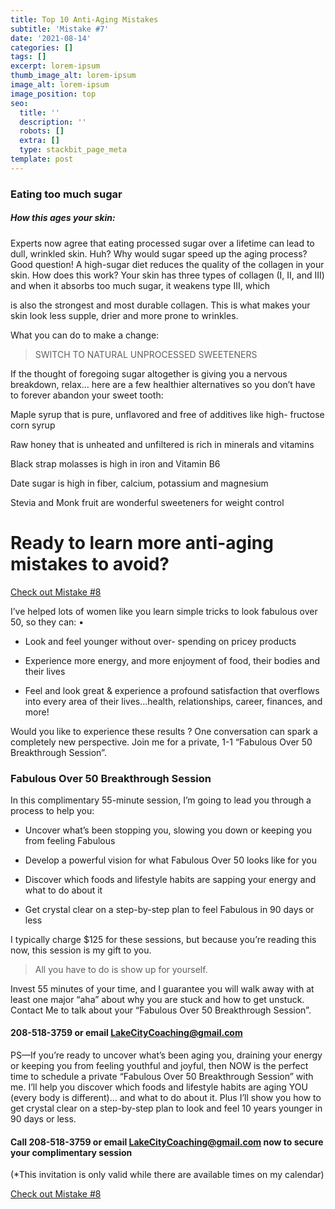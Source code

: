 ```yaml
---
title: Top 10 Anti-Aging Mistakes
subtitle: 'Mistake #7'
date: '2021-08-14'
categories: []
tags: []
excerpt: lorem-ipsum
thumb_image_alt: lorem-ipsum
image_alt: lorem-ipsum
image_position: top
seo:
  title: ''
  description: ''
  robots: []
  extra: []
  type: stackbit_page_meta
template: post
---
```

### Eating too much sugar

##### How this ages your skin:

Experts now agree that eating processed sugar over a lifetime can lead to dull, wrinkled skin. Huh? Why would sugar speed up the aging process? Good question! A high-sugar diet reduces the quality of the collagen in your skin. How does this work? Your skin has three types of collagen (I, II, and III) and when it absorbs too much sugar, it weakens type III, which

is also the strongest and most durable collagen. This is what makes your skin look less supple, drier and more prone to wrinkles.

What you can do to make a change:

> SWITCH TO NATURAL UNPROCESSED SWEETENERS

If the thought of foregoing sugar altogether is giving you a nervous breakdown, relax… here are a few healthier alternatives so you don’t have to forever abandon your sweet tooth:

Maple syrup that is pure, unflavored and free of additives like high- fructose corn syrup

Raw honey that is unheated and unfiltered is rich in minerals and vitamins

Black strap molasses is high in iron and Vitamin B6

Date sugar is high in fiber, calcium, potassium and magnesium

Stevia and Monk fruit are wonderful sweeteners for weight control

# Ready to learn more anti-aging mistakes to avoid?

[Check out Mistake #8](/blog/top-10-anti-aging-mistakes-8)

I’ve helped lots of women like you learn simple tricks to look fabulous over 50, so they can: •

*   Look and feel younger without over- spending on pricey products

*   Experience more energy, and more enjoyment of food, their bodies and their lives

*   Feel and look great & experience a profound satisfaction that overflows into every area of their lives...health, relationships, career, finances, and more!

Would you like to experience these results ? One conversation can spark a completely new perspective. Join me for a private, 1-1 “Fabulous Over 50 Breakthrough Session”.

### Fabulous Over 50 Breakthrough Session

In this complimentary 55-minute session, I’m going to lead you through a process to help you:

*   Uncover what’s been stopping you, slowing you down or keeping you from feeling Fabulous

*   Develop a powerful vision for what Fabulous Over 50 looks like for you

*   Discover which foods and lifestyle habits are sapping your energy and what to do about it

*   Get crystal clear on a step-by-step plan to feel Fabulous in 90 days or less

I typically charge $125 for these sessions, but because you’re reading this now, this session is my gift to you.

> All you have to do is show up for yourself.

Invest 55 minutes of your time, and I guarantee you will walk away with at least one major “aha” about why you are stuck and how to get unstuck. Contact Me to talk about your “Fabulous Over 50 Breakthrough Session”.

#### 208-518-3759 or email <LakeCityCoaching@gmail.com>

PS—If you’re ready to uncover what’s been aging you, draining your energy or keeping you from feeling youthful and joyful, then NOW is the perfect time to schedule a private “Fabulous Over 50 Breakthrough Session” with me. I’ll help you discover which foods and lifestyle habits are aging YOU (every body is different)… and what to do about it. Plus I’ll show you how to get crystal clear on a step-by-step plan to look and feel 10 years younger in 90 days or less.

#### Call 208-518-3759 or email <LakeCityCoaching@gmail.com> now to secure your complimentary session

(\*This invitation is only valid while there are available times on my calendar)

[Check out Mistake #8](/blog/top-10-anti-aging-mistakes-8)
